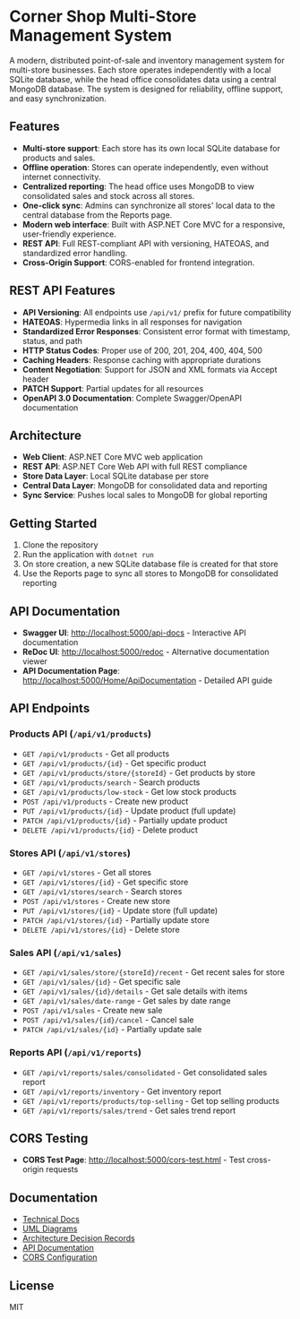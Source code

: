 # Corner Shop Multi-Store Management System

A modern, distributed point-of-sale and inventory management system for multi-store businesses. Each store operates independently with a local SQLite database, while the head office consolidates data using a central MongoDB database. The system is designed for reliability, offline support, and easy synchronization.

## Features
- **Multi-store support**: Each store has its own local SQLite database for products and sales.
- **Offline operation**: Stores can operate independently, even without internet connectivity.
- **Centralized reporting**: The head office uses MongoDB to view consolidated sales and stock across all stores.
- **One-click sync**: Admins can synchronize all stores' local data to the central database from the Reports page.
- **Modern web interface**: Built with ASP.NET Core MVC for a responsive, user-friendly experience.
- **REST API**: Full REST-compliant API with versioning, HATEOAS, and standardized error handling.
- **Cross-Origin Support**: CORS-enabled for frontend integration.

## REST API Features
- **API Versioning**: All endpoints use `/api/v1/` prefix for future compatibility
- **HATEOAS**: Hypermedia links in all responses for navigation
- **Standardized Error Responses**: Consistent error format with timestamp, status, and path
- **HTTP Status Codes**: Proper use of 200, 201, 204, 400, 404, 500
- **Caching Headers**: Response caching with appropriate durations
- **Content Negotiation**: Support for JSON and XML formats via Accept header
- **PATCH Support**: Partial updates for all resources
- **OpenAPI 3.0 Documentation**: Complete Swagger/OpenAPI documentation

## Architecture
- **Web Client**: ASP.NET Core MVC web application
- **REST API**: ASP.NET Core Web API with full REST compliance
- **Store Data Layer**: Local SQLite database per store
- **Central Data Layer**: MongoDB for consolidated data and reporting
- **Sync Service**: Pushes local sales to MongoDB for global reporting

## Getting Started
1. Clone the repository
2. Run the application with `dotnet run`
3. On store creation, a new SQLite database file is created for that store
4. Use the Reports page to sync all stores to MongoDB for consolidated reporting

## API Documentation
- **Swagger UI**: [http://localhost:5000/api-docs](http://localhost:5000/api-docs) - Interactive API documentation
- **ReDoc UI**: [http://localhost:5000/redoc](http://localhost:5000/redoc) - Alternative documentation viewer
- **API Documentation Page**: [http://localhost:5000/Home/ApiDocumentation](http://localhost:5000/Home/ApiDocumentation) - Detailed API guide

## API Endpoints
### Products API (`/api/v1/products`)
- `GET /api/v1/products` - Get all products
- `GET /api/v1/products/{id}` - Get specific product
- `GET /api/v1/products/store/{storeId}` - Get products by store
- `GET /api/v1/products/search` - Search products
- `GET /api/v1/products/low-stock` - Get low stock products
- `POST /api/v1/products` - Create new product
- `PUT /api/v1/products/{id}` - Update product (full update)
- `PATCH /api/v1/products/{id}` - Partially update product
- `DELETE /api/v1/products/{id}` - Delete product

### Stores API (`/api/v1/stores`)
- `GET /api/v1/stores` - Get all stores
- `GET /api/v1/stores/{id}` - Get specific store
- `GET /api/v1/stores/search` - Search stores
- `POST /api/v1/stores` - Create new store
- `PUT /api/v1/stores/{id}` - Update store (full update)
- `PATCH /api/v1/stores/{id}` - Partially update store
- `DELETE /api/v1/stores/{id}` - Delete store

### Sales API (`/api/v1/sales`)
- `GET /api/v1/sales/store/{storeId}/recent` - Get recent sales for store
- `GET /api/v1/sales/{id}` - Get specific sale
- `GET /api/v1/sales/{id}/details` - Get sale details with items
- `GET /api/v1/sales/date-range` - Get sales by date range
- `POST /api/v1/sales` - Create new sale
- `POST /api/v1/sales/{id}/cancel` - Cancel sale
- `PATCH /api/v1/sales/{id}` - Partially update sale

### Reports API (`/api/v1/reports`)
- `GET /api/v1/reports/sales/consolidated` - Get consolidated sales report
- `GET /api/v1/reports/inventory` - Get inventory report
- `GET /api/v1/reports/products/top-selling` - Get top selling products
- `GET /api/v1/reports/sales/trend` - Get sales trend report

## CORS Testing
- **CORS Test Page**: [http://localhost:5000/cors-test.html](http://localhost:5000/cors-test.html) - Test cross-origin requests

## Documentation
- [Technical Docs](docs/README.md)
- [UML Diagrams](docs/UML/)
- [Architecture Decision Records](docs/ADR/)
- [API Documentation](docs/API_README.md)
- [CORS Configuration](docs/CORS_README.md)

## License
MIT